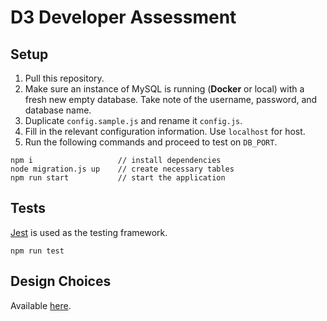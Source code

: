 # D3 Developer Assessment
## Setup
1. Pull this repository.
2. Make sure an instance of MySQL is running (**Docker** or local) with a fresh new empty database. Take note of the username, password, and database name.
3. Duplicate `config.sample.js` and rename it `config.js`.
4. Fill in the relevant configuration information. Use `localhost` for host.
5. Run the following commands and proceed to test on `DB_PORT`.

```
npm i                   // install dependencies
node migration.js up    // create necessary tables
npm run start           // start the application
```

## Tests
[Jest](https://jestjs.io/en/) is used as the testing framework.
```
npm run test
```

## Design Choices
Available [here](docs/design.md).
